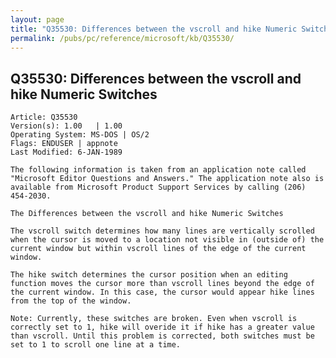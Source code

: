 ```yaml
---
layout: page
title: "Q35530: Differences between the vscroll and hike Numeric Switches"
permalink: /pubs/pc/reference/microsoft/kb/Q35530/
---
```


## Q35530: Differences between the vscroll and hike Numeric Switches

	Article: Q35530
	Version(s): 1.00   | 1.00
	Operating System: MS-DOS | OS/2
	Flags: ENDUSER | appnote
	Last Modified: 6-JAN-1989
	
	The following information is taken from an application note called
	"Microsoft Editor Questions and Answers." The application note also is
	available from Microsoft Product Support Services by calling (206)
	454-2030.
	
	The Differences between the vscroll and hike Numeric Switches
	
	The vscroll switch determines how many lines are vertically scrolled
	when the cursor is moved to a location not visible in (outside of) the
	current window but within vscroll lines of the edge of the current
	window.
	
	The hike switch determines the cursor position when an editing
	function moves the cursor more than vscroll lines beyond the edge of
	the current window. In this case, the cursor would appear hike lines
	from the top of the window.
	
	Note: Currently, these switches are broken. Even when vscroll is
	correctly set to 1, hike will overide it if hike has a greater value
	than vscroll. Until this problem is corrected, both switches must be
	set to 1 to scroll one line at a time.
